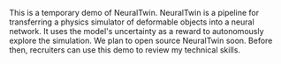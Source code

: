 This is a temporary demo of NeuralTwin. NeuralTwin is a pipeline for transferring a physics simulator of deformable objects into a neural network. It uses the model's uncertainty as a reward to autonomously explore the simulation. We plan to open source NeuralTwin soon. Before then, recruiters can use this demo to review my technical skills. 
